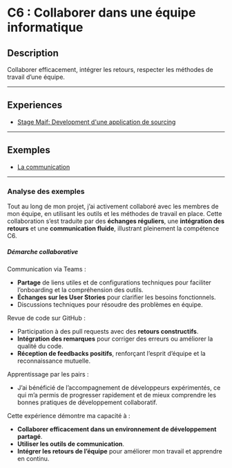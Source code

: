 # C6 : Collaborer dans une équipe informatique

## Description

Collaborer efficacement, intégrer les retours, respecter les méthodes de travail d’une équipe.

---

## Experiences

- [Stage Maif: Development d'une application de sourcing](../Experiences/stage-appli-sourcing.md)

---

## Exemples

- [La communication](../Exemples/echanges-enrichissants.md)

---

### Analyse des exemples

Tout au long de mon projet, j’ai activement collaboré avec les membres de mon équipe, en utilisant les outils et les méthodes de travail en place. Cette collaboration s’est traduite par des **échanges réguliers**, une **intégration des retours** et une **communication fluide**, illustrant pleinement la compétence C6.

##### Démarche collaborative
Communication via Teams :

- **Partage** de liens utiles et de configurations techniques pour faciliter l’onboarding et la compréhension des outils.
- **Échanges sur les User Stories** pour clarifier les besoins fonctionnels.
- Discussions techniques pour résoudre des problèmes en équipe. 

Revue de code sur GitHub :

- Participation à des pull requests avec des **retours constructifs**.
- **Intégration des remarques** pour corriger des erreurs ou améliorer la qualité du code.
- **Réception de feedbacks positifs**, renforçant l’esprit d’équipe et la reconnaissance mutuelle.

Apprentissage par les pairs :

- J’ai bénéficié de l’accompagnement de développeurs expérimentés, ce qui m’a permis de progresser rapidement et de mieux comprendre les bonnes pratiques de développement collaboratif.

Cette expérience démontre ma capacité à :

- **Collaborer efficacement dans un environnement de développement partagé**.
- **Utiliser les outils de communication**.
- **Intégrer les retours de l’équipe** pour améliorer mon travail et apprendre en continu.
